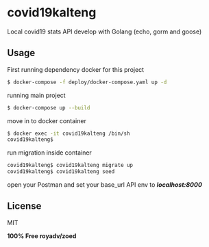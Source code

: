 # covid19kalteng
Local covid19 stats API develop with Golang (echo, gorm and goose)

## Usage
First running dependency docker for this project
```sh
$ docker-compose -f deploy/docker-compose.yaml up -d
```
running main project
```sh
$ docker-compose up --build
```

move in to docker container
```sh
$ docker exec -it covid19kalteng /bin/sh
covid19kalteng$
```
run migration inside container
```sh
covid19kalteng$ covid19kalteng migrate up
covid19kalteng$ covid19kalteng seed
```
open your Postman and set your base_url API env to ***localhost:8000***



License
----
MIT


**100% Free royadv/zoed**

[//]: # (These are reference links used in the body of this note and get stripped out when the markdown processor does its job. There is no need to format nicely because it shouldn't be seen. Thanks SO - http://stackoverflow.com/questions/4823468/store-comments-in-markdown-syntax)
